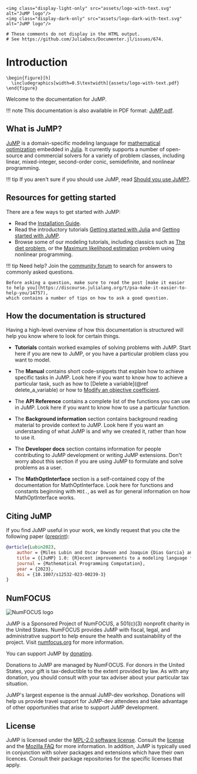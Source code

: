 ```@raw html
<img class="display-light-only" src="assets/logo-with-text.svg" alt="JuMP logo"/>
<img class="display-dark-only" src="assets/logo-dark-with-text.svg" alt="JuMP logo"/>
```

```@meta
# These comments do not display in the HTML output.
# See https://github.com/JuliaDocs/Documenter.jl/issues/674.
```

# Introduction

```@raw latex
\begin{figure}[h]
  \includegraphics[width=0.5\textwidth]{assets/logo-with-text.pdf}
\end{figure}
```

Welcome to the documentation for JuMP.

!!! note
    This documentation is also available in PDF format: [JuMP.pdf](JuMP.pdf).

## What is JuMP?

[JuMP](https://github.com/jump-dev/JuMP.jl) is a domain-specific modeling
language for [mathematical optimization](https://en.wikipedia.org/wiki/Mathematical_optimization)
embedded in [Julia](https://julialang.org/). It currently supports a number of
open-source and commercial solvers for a variety of problem classes, including
linear, mixed-integer, second-order conic, semidefinite, and nonlinear
programming.

!!! tip
    If you aren't sure if you should use JuMP, read [Should you use JuMP?](@ref).

## Resources for getting started

There are a few ways to get started with JuMP:

* Read the [Installation Guide](@ref).
* Read the introductory tutorials [Getting started with Julia](@ref) and
  [Getting started with JuMP](@ref).
* Browse some of our modeling tutorials, including classics such as
  [The diet problem](@ref), or the [Maximum likelihood estimation](@ref) problem
  using nonlinear programming.

!!! tip
    Need help? Join the [community forum](https://jump.dev/forum)
    to search for answers to commonly asked questions.

    Before asking a question, make sure to read the post [make it easier to help you](https://discourse.julialang.org/t/psa-make-it-easier-to-help-you/14757),
    which contains a number of tips on how to ask a good question.

## How the documentation is structured

Having a high-level overview of how this documentation is structured will help
you know where to look for certain things.

* **Tutorials** contain worked examples of solving problems with JuMP. Start
  here if you are new to JuMP, or you have a particular problem class you want
  to model.

* The **Manual** contains short code-snippets that explain how to achieve
  specific tasks in JuMP. Look here if you want to know how to achieve a
  particular task, such as how to [Delete a variable](@ref delete_a_variable) or
  how to [Modify an objective coefficient](@ref).

* The **API Reference** contains a complete list of the functions you can use in
  JuMP. Look here if you want to know how to use a particular function.

* The **Background information** section contains background reading material to
  provide context to JuMP. Look here if you want an understanding of what JuMP
  is and why we created it, rather than how to use it.

* The **Developer docs** section contains information for people contributing to
  JuMP development or writing JuMP extensions. Don't worry about this section if
  you are using JuMP to formulate and solve problems as a user.

* The **MathOptInterface** section is a self-contained copy of the documentation
  for MathOptInterface. Look here for functions and constants beginning with
  `MOI.`, as well as for general information on how MathOptInterface works.

## Citing JuMP

If you find JuMP useful in your work, we kindly request that you cite the
following paper ([preprint](https://arxiv.org/abs/2206.03866)):

```bibtex
@article{Lubin2023,
    author = {Miles Lubin and Oscar Dowson and Joaquim {Dias Garcia} and Joey Huchette and Beno{\^i}t Legat and Juan Pablo Vielma},
    title = {{JuMP} 1.0: {R}ecent improvements to a modeling language for mathematical optimization},
    journal = {Mathematical Programming Computation},
    year = {2023},
    doi = {10.1007/s12532-023-00239-3}
}
```

## NumFOCUS

![NumFOCUS logo](assets/numfocus-logo.png)

JuMP is a Sponsored Project of NumFOCUS, a 501(c)(3) nonprofit charity in the
United States. NumFOCUS provides JuMP with fiscal, legal, and administrative
support to help ensure the health and sustainability of the project. Visit
[numfocus.org](https://numfocus.org) for more information.

You can support JuMP by [donating](https://numfocus.salsalabs.org/donate-to-jump/index.html).

Donations to JuMP are managed by NumFOCUS. For donors in the United States,
your gift is tax-deductible to the extent provided by law. As with any donation,
you should consult with your tax adviser about your particular tax situation.

JuMP's largest expense is the annual JuMP-dev workshop. Donations will help us
provide travel support for JuMP-dev attendees and take advantage of other
opportunities that arise to support JuMP development.

## License

JuMP is licensed under the [MPL-2.0 software license](https://mozilla.org/MPL/2.0/).
Consult the [license](https://github.com/jump-dev/JuMP.jl/blob/master/LICENSE.md)
and the [Mozilla FAQ](https://www.mozilla.org/en-US/MPL/2.0/FAQ/) for more
information. In addition, JuMP is typically used in conjunction with solver
packages and extensions which have their own licences. Consult their package
repositories for the specific licenses that apply.
